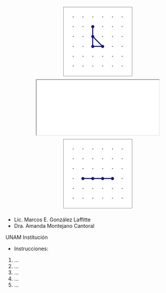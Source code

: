 <p align="center">
  <img src="./6_Readme_Pics/C3.gif" width="200"/><iframe src="./6_Readme_Pics/RepoTitle.pdf" width="335"></iframe><img src="./6_Readme_Pics/P4.gif" width="200"/>
</p>



- Lic. Marcos E. González Laffitte
- Dra. Amanda Montejano Cantoral


UNAM
Institución



* Instrucciones:
1. ...
2. ...
3. ...
4. ...
5. ...